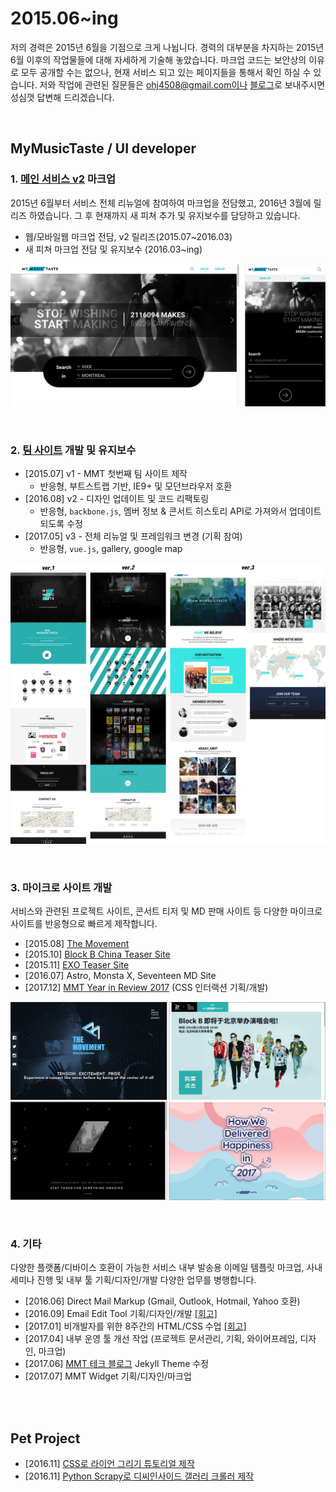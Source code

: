 # 2015.06~ing
저의 경력은 2015년 6월을 기점으로 크게 나뉩니다. 경력의 대부분을 차지하는 2015년 6월 이후의 작업물들에 대해 자세하게 기술해 놓았습니다. 마크업 코드는 보안상의 이유로 모두 공개할 수는 없으나, 현재 서비스 되고 있는 페이지들을 통해서 확인 하실 수 있습니다. 저와 작업에 관련된 질문들은 ohj4508@gmail.com이나 [블로그](http://zinee-world.tistory.com/guestbook)로 보내주시면 성심껏 답변해 드리겠습니다.

<br>

## MyMusicTaste / UI developer

### 1. [메인 서비스 v2](http://mymusictaste.com) 마크업
2015년 6월부터 서비스 전체 리뉴얼에 참여하여 마크업을 전담했고, 2016년 3월에 릴리즈 하였습니다. 그 후 현재까지 새 피쳐 추가 및 유지보수를 담당하고 있습니다.
* 웹/모바일웹 마크업 전담, v2 릴리즈(2015.07~2016.03)
* 새 피쳐 마크업 전담 및 유지보수 (2016.03~ing)

![mymusictaste.com](./img/mmt.png)

<br>

### 2. [팀 사이트](http://team.mymusictaste.com) 개발 및 유지보수
* [2015.07] v1 - MMT 첫번째 팀 사이트 제작
	* 반응형, 부트스트랩 기반, IE9+ 및 모던브라우저 호환
* [2016.08] v2 - 디자인 업데이트 및 코드 리팩토링
	* 반응형, `backbone.js`, 멤버 정보 & 콘서트 히스토리 API로 가져와서 업데이트 되도록 수정
* [2017.05] v3 - 전체 리뉴얼 및 프레임워크 변경 (기획 참여)
	* 반응형, `vue.js`, gallery, google map

![Team MyMusicTaste](./img/mmt_team.jpg)

<br>

### 3. 마이크로 사이트 개발
서비스와 관련된 프로젝트 사이트, 콘서트 티저 및 MD 판매 사이트 등 다양한 마이크로 사이트를 반응형으로 빠르게 제작합니다.
* [2015.08] [The Movement](http://movement.mymusictaste.com/)
* [2015.10] [Block B China Teaser Site](http://code.mymusictaste.com/blockb/dev2.html)
* [2015.11] [EXO Teaser Site](http://code.mymusictaste.com/exo)
* [2016.07] Astro, Monsta X, Seventeen MD Site 
* [2017.12] [MMT Year in Review 2017](http://2017.mymusictaste.com) (CSS 인터랙션 기획/개발)

![마이크로 사이트](./img/mmt_micro.png)

<br>

### 4. 기타
다양한 플랫폼/디바이스 호환이 가능한 서비스 내부 발송용 이메일 템플릿 마크업, 사내 세미나 진행 및 내부 툴 기획/디자인/개발 다양한 업무를 병행합니다.
* [2016.06] Direct Mail Markup (Gmail, Outlook, Hotmail, Yahoo 호환)
* [2016.09] Email Edit Tool 기획/디자인/개발 [[회고]](http://zinee-world.tistory.com/395)
* [2017.01] 비개발자를 위한 8주간의 HTML/CSS 수업 [[회고]](http://zinee-world.tistory.com/456?category=614533) 
* [2017.04] 내부 운영 툴 개선 작업 (프로젝트 문서관리, 기획, 와이어프레임, 디자인, 마크업)
* [2017.06] [MMT 테크 블로그](http://mymusictaste.github.io) Jekyll Theme 수정
* [2017.07] MMT Widget 기획/디자인/마크업

<br>
<br>

## Pet Project
* [2016.11] [CSS로 라이언 그리기 튜토리얼 제작](http://zinee-world.tistory.com/category/CSS%20Drawing/Tutorial)
* [2016.11] [Python Scrapy로 디씨인사이드 갤러리 크롤러 제작](http://zinee-world.tistory.com/408?category=614533)
